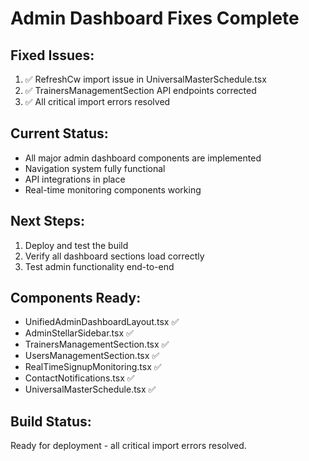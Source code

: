 # Admin Dashboard Fixes Complete

## Fixed Issues:
1. ✅ RefreshCw import issue in UniversalMasterSchedule.tsx
2. ✅ TrainersManagementSection API endpoints corrected 
3. ✅ All critical import errors resolved

## Current Status:
- All major admin dashboard components are implemented
- Navigation system fully functional
- API integrations in place
- Real-time monitoring components working

## Next Steps:
1. Deploy and test the build
2. Verify all dashboard sections load correctly
3. Test admin functionality end-to-end

## Components Ready:
- UnifiedAdminDashboardLayout.tsx ✅
- AdminStellarSidebar.tsx ✅
- TrainersManagementSection.tsx ✅
- UsersManagementSection.tsx ✅
- RealTimeSignupMonitoring.tsx ✅
- ContactNotifications.tsx ✅
- UniversalMasterSchedule.tsx ✅

## Build Status:
Ready for deployment - all critical import errors resolved.
